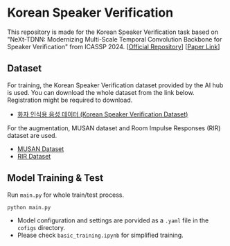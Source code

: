 # Korean Speaker Verification

This repository is made for the Korean Speaker Verification task based on "NeXt-TDNN: Modernizing Multi-Scale Temporal Convolution Backbone for Speaker Verification" from ICASSP 2024. [[Official Repository](https://github.com/dmlguq456/NeXt_TDNN_ASV)] [[Paper Link](https://arxiv.org/pdf/2312.08603)]

## Dataset

For training, the Korean Speaker Verification dataset provided by the AI hub is used. You can download the whole dataset from the link below. Registration might be required to download.

- [화자 인식용 음성 데이터 (Korean Speaker Verification Dataset)](https://aihub.or.kr/aihubdata/data/view.do?currMenu=115&topMenu=100&dataSetSn=537)

For the augmentation, MUSAN dataset and Room Impulse Responses (RIR) dataset are used.  
- [MUSAN Dataset](https://www.openslr.org/17/)  
- [RIR Dataset](https://www.openslr.org/28/)

## Model Training & Test
Run `main.py` for whole train/test process.
```
python main.py
```
- Model configuration and settings are porvided as a `.yaml` file in the `cofigs` directory.
- Please check `basic_training.ipynb` for simplified training.
